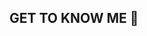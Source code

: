 ## GET TO KNOW ME 👒

<!--
**shinonyan/shinonyan** is a ✨ _special_ ✨ repository because its `README.md` (this file) appears on your GitHub profile.

Here are some ideas to get you started:

- 🩰 Pronouns: she/her
- 🎓 Computer Science Student. 
- 🌱 I’m currently learning codeIgnitor, Laravel.
- 👯 I’m looking to collaborate on Backend Projects. 
- 💬 Ask me about horror stuff. 

